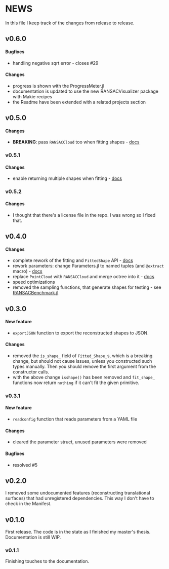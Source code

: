 # NEWS

In this file I keep track of the changes from release to release.

## v0.6.0

#### Bugfixes

- handling negative sqrt error - closes #29

#### Changes

- progress is shown with the ProgressMeter.jl
- documentation is updated to use the new RANSACVisualizer package with Makie recipes
- the Readme have been extended with a related projects section

## v0.5.0

#### Changes

- **BREAKING**: pass `RANSACCloud` too when fitting shapes - [docs](https://csertegt3.github.io/RANSAC.jl/stable/newprimitive/)

### v0.5.1

#### Changes

- enable returning multiple shapes when fitting - [docs](https://csertegt3.github.io/RANSAC.jl/stable/newprimitive/)

### v0.5.2

#### Changes

- I thought that there's a license file in the repo. I was wrong so I fixed that.

## v0.4.0

#### Changes

- complete rework of the fitting and `FittedShape` API - [docs](https://csertegt3.github.io/RANSAC.jl/stable/newprimitive/)
- rework parameters: change Parameters.jl to named tuples (and `@extract` macro) - [docs](https://csertegt3.github.io/RANSAC.jl/stable/api/#Parameters-1)
- replace `PointCloud` with `RANSACCloud` and merge octree into it - [docs](https://csertegt3.github.io/RANSAC.jl/stable/api/#Representing-a-point-cloud-1)
- speed optimizations
- removed the sampling functions, that generate shapes for testing - see [RANSACBenchmark.jl](https://github.com/cserteGT3/RANSACBenchmark.jl)

## v0.3.0

#### New feature

- `exportJSON` function to export the reconstructed shapes to JSON.

#### Changes

- removed the `is_shape_` field of `Fitted_Shape_`s, which is a breaking change, but should not cause issues, unless you constructed such types manually. Then you should remove the first argument from the constructor calls.
- with the above change `isshape()` has been removed and `fit_shape_` functions now return `nothing` if it can't fit the given primitive.

### v0.3.1

#### New feature

- `readconfig` function that reads parameters from a YAML file

#### Changes

- cleared the parameter struct, unused parameters were removed

#### Bugfixes

- resolved #5

## v0.2.0

I removed some undocumented features (reconstructing translational surfaces) that had unregistered dependencies.
This way I don't have to check in the Manifest.

## v0.1.0

First release. The code is in the state as I finished my master's thesis.
Documentation is still WIP.

### v0.1.1

Finishing touches to the documentation.
